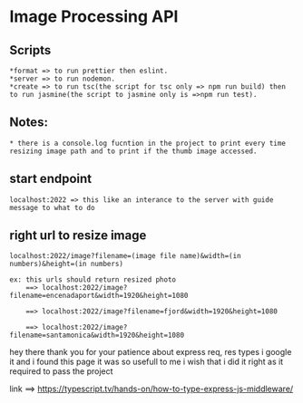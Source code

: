 # Image Processing API

## Scripts

    *format => to run prettier then eslint.
    *server => to run nodemon.
    *create => to run tsc(the script for tsc only => npm run build) then to run jasmine(the script to jasmine only is =>npm run test).

## Notes:

    * there is a console.log fucntion in the project to print every time resizing image path and to print if the thumb image accessed.

## start endpoint

    localhost:2022 => this like an interance to the server with guide message to what to do

## right url to resize image

    localhost:2022/image?filename=(image file name)&width=(in numbers)&height=(in numbers)

    ex: this urls should return resized photo
        ==> localhost:2022/image?filename=encenadaport&width=1920&height=1080

        ==> localhost:2022/image?filename=fjord&width=1920&height=1080

        ==> localhost:2022/image?filename=santamonica&width=1920&height=1080


hey there thank you for your patience about express req, res types i google it and i found this page it was so usefull to me 
i wish that i did it right as it required to pass the project

link ==> https://typescript.tv/hands-on/how-to-type-express-js-middleware/
